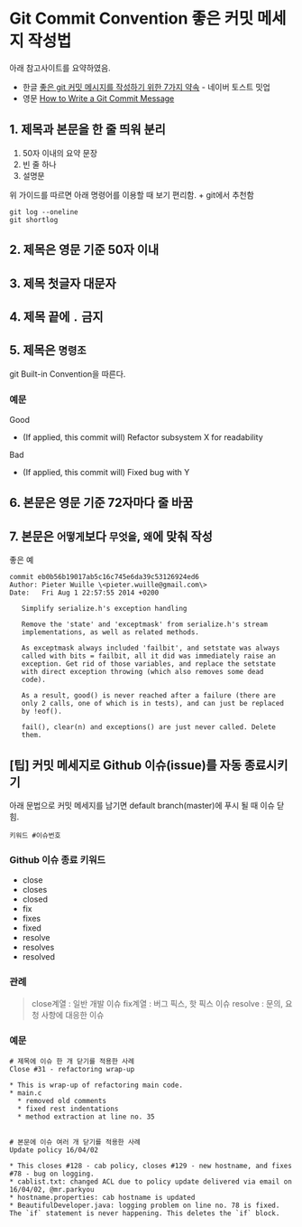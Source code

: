 
# Git Commit Convention 좋은 커밋 메세지 작성법

아래 참고사이트를 요약하였음.

* 한글 [좋은 git 커밋 메시지를 작성하기 위한 7가지 약속](http://meetup.toast.com/posts/106) - 네이버 토스트 밋업
* 영문 [How to Write a Git Commit Message](https://chris.beams.io/posts/git-commit/)

## 1. 제목과 본문을 한 줄 띄워 분리

1. 50자 이내의 요약 문장
2. 빈 줄 하나
3. 설명문

위 가이드를 따르면 아래 명령어를 이용할 때 보기 편리함. + git에서 추천함
```
git log --oneline
git shortlog
```

## 2. 제목은 영문 기준 50자 이내

## 3. 제목 첫글자 대문자

## 4. 제목 끝에 `.` 금지

## 5. 제목은 `명령조`

git Built-in Convention을 따른다.

### 예문

Good
* (If applied, this commit will) Refactor subsystem X for readability

Bad
* (If applied, this commit will) Fixed bug with Y

## 6. 본문은 영문 기준 72자마다 줄 바꿈

## 7. 본문은 `어떻게`보다 `무엇을`, `왜`에 맞춰 작성

좋은 예

```
commit eb0b56b19017ab5c16c745e6da39c53126924ed6
Author: Pieter Wuille \<pieter.wuille@gmail.com\>
Date:   Fri Aug 1 22:57:55 2014 +0200

   Simplify serialize.h's exception handling

   Remove the 'state' and 'exceptmask' from serialize.h's stream
   implementations, as well as related methods.

   As exceptmask always included 'failbit', and setstate was always
   called with bits = failbit, all it did was immediately raise an
   exception. Get rid of those variables, and replace the setstate
   with direct exception throwing (which also removes some dead
   code).

   As a result, good() is never reached after a failure (there are
   only 2 calls, one of which is in tests), and can just be replaced
   by !eof().

   fail(), clear(n) and exceptions() are just never called. Delete
   them.
```

## [팁] 커밋 메세지로 Github 이슈(issue)를 자동 종료시키기

아래 문법으로 커밋 메세지를 남기면 default branch(master)에 푸시 될 때 이슈 닫힘.
```
키워드 #이슈번호
```

### Github 이슈 종료 키워드

* close
* closes
* closed
* fix
* fixes
* fixed
* resolve
* resolves
* resolved

### 관례

>close계열 : 일반 개발 이슈
>fix계열 : 버그 픽스, 핫 픽스 이슈
>resolve : 문의, 요청 사항에 대응한 이슈

### 예문

```
# 제목에 이슈 한 개 닫기를 적용한 사례
Close #31 - refactoring wrap-up

* This is wrap-up of refactoring main code.
* main.c
  * removed old comments
  * fixed rest indentations
  * method extraction at line no. 35


# 본문에 이슈 여러 개 닫기를 적용한 사례
Update policy 16/04/02

* This closes #128 - cab policy, closes #129 - new hostname, and fixes #78 - bug on logging.
* cablist.txt: changed ACL due to policy update delivered via email on 16/04/02, @mr.parkyou
* hostname.properties: cab hostname is updated
* BeautifulDeveloper.java: logging problem on line no. 78 is fixed. The `if` statement is never happening. This deletes the `if` block.
```